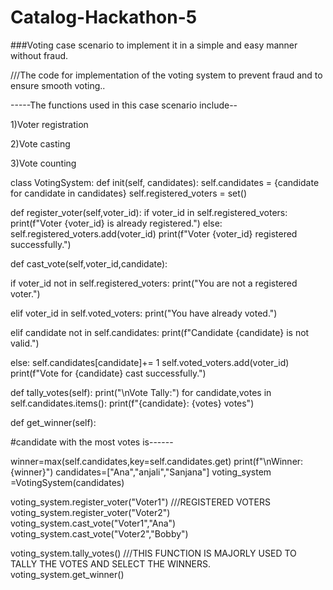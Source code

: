 # Catalog-Hackathon-5

###Voting case scenario to implement it in a simple and easy manner without fraud.

///The code for implementation of the voting system to prevent fraud and to ensure smooth voting..

-----The functions used in this case scenario include--

1)Voter registration

2)Vote casting

3)Vote counting

class VotingSystem:
def init(self, candidates):
self.candidates = {candidate for candidate in candidates}
self.registered_voters = set() 

def register_voter(self,voter_id):
  if voter_id in self.registered_voters:
print(f"Voter {voter_id} is already registered.")
  else:
self.registered_voters.add(voter_id)
print(f"Voter {voter_id} registered successfully.")

def cast_vote(self,voter_id,candidate):

if voter_id not in self.registered_voters:
 print("You are not a registered voter.") 
 
elif voter_id in self.voted_voters:
 print("You have already voted.")
 
elif candidate not in self.candidates:
 print(f"Candidate {candidate} is not valid.") 
 
else:
 self.candidates[candidate]+= 1
 self.voted_voters.add(voter_id)
 print(f"Vote for {candidate} cast successfully.")
 
def tally_votes(self):
print("\nVote Tally:")
for candidate,votes in self.candidates.items():
print(f"{candidate}: {votes} votes")

def get_winner(self): 

#candidate with the most votes is------

winner=max(self.candidates,key=self.candidates.get)
print(f"\nWinner: {winner}")
candidates=["Ana","anjali","Sanjana"]
voting_system =VotingSystem(candidates)

voting_system.register_voter("Voter1")    ///REGISTERED VOTERS
voting_system.register_voter("Voter2") 
voting_system.cast_vote("Voter1","Ana") 
voting_system.cast_vote("Voter2","Bobby")

voting_system.tally_votes()      ///THIS FUNCTION IS MAJORLY USED TO TALLY THE VOTES AND SELECT THE WINNERS.
voting_system.get_winner()
